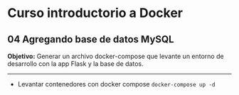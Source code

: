 # Curso introductorio a Docker

## 04 Agregando base de datos MySQL

**Objetivo:** Generar un archivo docker-compose que levante un entorno de desarrollo con la app Flask y la base de datos.

---

- Levantar contenedores con docker compose
  `docker-compose up -d`
